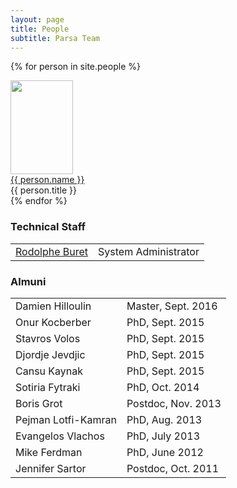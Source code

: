 ```yaml
---
layout: page
title: People
subtitle: Parsa Team
---
```


<div class="people">

  {% for person in site.people %}
    <div class="person">
        <div class="p-pic">
          <a href="{{ person.website }}">
              <img src="{{ site.baseurl }}/img/people/{{ person.image }}" width="100" height="150" border="0">
          </a> 
        </div>
        <div class="p-name">
          <a href="{{ person.website }}">{{ person.name }}</a> <br>
          {{ person.title }}
        </div>
    </div>
  {% endfor %}
</div>

### Technical Staff

<table class="invis-tab" >
  <tbody>
   <tr>
      <td><a href="https://people.epfl.ch/rodolphe.buret?lang=en">Rodolphe Buret</a></td>
      <td>System Administrator</td>
    </tr>
  </tbody>
</table>

### Almuni

<table class="invis-tab" >
  <tbody>
    <tr>
      <td>Damien Hilloulin</td>
      <td>Master, Sept. 2016</td>
    </tr>
    <tr>
      <td>Onur Kocberber</td>
      <td>PhD, Sept. 2015</td>
    </tr>
    <tr>
      <td>Stavros Volos</td>
      <td>PhD, Sept. 2015</td>
    </tr>
    <tr>
      <td>Djordje Jevdjic</td>
      <td>PhD, Sept. 2015</td>
    </tr>
    <tr>
      <td>Cansu Kaynak</td>
      <td>PhD, Sept. 2015</td>
    </tr>
    <tr>
      <td>Sotiria Fytraki</td>
      <td>PhD, Oct. 2014</td>
    </tr>
    <tr>
      <td>Boris Grot</td>
		  <td>Postdoc,  Nov. 2013 </td>
		</tr>
    <tr>
      <td>Pejman Lotfi-Kamran</td>
		  <td>PhD,  Aug. 2013</td>
		</tr>
    <tr>
      <td>Evangelos Vlachos</td>
		  <td>PhD,  July 2013</td>
		</tr>
    <tr>
      <td>Mike Ferdman</td>
		  <td>PhD,  June 2012</td>
		</tr>
    <tr>
      <td>Jennifer Sartor</td>
		  <td>Postdoc, Oct. 2011</td>
		</tr>
  </tbody>
</table>
